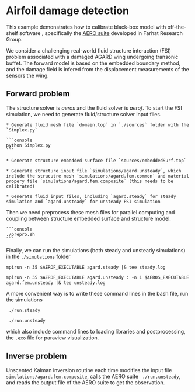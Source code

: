 # Airfoil damage detection 

This example demonstrates how to calibrate black-box model with off-the-shelf software , specifically the [AERO suite](https://bitbucket.org/%7Bfe0b433b-144f-4d1b-affe-009d9d15c999%7D/) developed in Farhat Research Group.

We consider a challenging real-world fluid structure interaction (FSI) problem associated with a damaged AGARD wing undergoing transonic buffet. The forward model is based on the embedded boundary method, and the damage field is infered from the displacement measurements of the sensors the wing.


## Forward problem

The structure solver is *aeros* and the fluid solver is *aerof*. 
To start the FSI simulation, we need to generate fluid/structure solver input files. 

    * Generate fluid mesh file `domain.top` in `./sources` folder with the `Simplex.py` 

    ```console
    python Simplex.py
    ```
    
    * Generate structure embedded surface file `sources/embeddedSurf.top`
    
    * Generate structure input file `simulations/agard.unsteady`, which include the strucutre mesh `simulations/agard.fem.common` and material propery file `simulations/agard.fem.composite` (this needs to be calibrated)
    
    * Generate fluid input files, including `agard.steady` for steady simulation and `agard.unsteady` for unsteady FSI simulation
    
    
Then we need preprocess these mesh files for parallel computing and coupling between structure embedded surface and structure model.
    
    ```console
    ./prepro.sh
    ```
    
Finally, we can run the simulations (both steady and unsteady simulations) in the `./simulations` folder 

`mpirun -n 35 $AEROF_EXECUTABLE agard.steady |& tee steady.log`

`mpirun -n 35 $AEROF_EXECUTABLE agard.unsteady : -n 1 $AEROS_EXECUTABLE agard.fem.unsteady |& tee unsteady.log`

A more convenient way is to write these command lines in the bash file, run the simulations

` ./run.steady`

` ./run.unsteady`

which also include command lines to loading libraries and postprocessing, the `.exo` file for paraview visualization.


## Inverse problem

Unscented Kalman inversion routine each time modifies the input file `simulations/agard.fem.composite`, calls the AERO suite ` ./run.unsteady`, and reads the output file of the AERO suite to get the observation.



